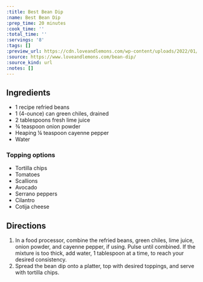```yaml
---
:title: Best Bean Dip
:name: Best Bean Dip
:prep_time: 20 minutes
:cook_time: ''
:total_time: ''
:servings: '8'
:tags: []
:preview_url: https://cdn.loveandlemons.com/wp-content/uploads/2022/01/bean-dip-150x150.jpg
:source: https://www.loveandlemons.com/bean-dip/
:source_kind: url
:notes: []
---
```


## Ingredients
- 1 recipe refried beans
- 1 (4-ounce) can green chiles, drained
- 2 tablespoons fresh lime juice
- ¾ teaspoon onion powder
- Heaping ¼ teaspoon cayenne pepper
- Water

### Topping options
- Tortilla chips
- Tomatoes
- Scallions
- Avocado
- Serrano peppers
- Cilantro
- Cotija cheese


## Directions
1. In a food processor, combine the refried beans, green chiles, lime juice, onion powder, and cayenne pepper, if using. Pulse until combined. If the mixture is too thick, add water, 1 tablespoon at a time, to reach your desired consistency.
2. Spread the bean dip onto a platter, top with desired toppings, and serve with tortilla chips.
